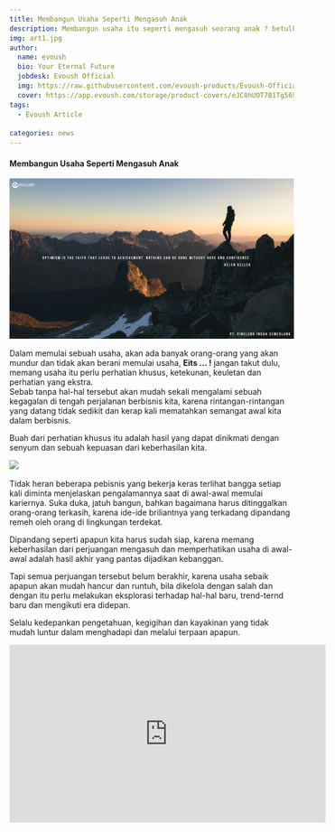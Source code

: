```yaml
---
title: Membangun Usaha Seperti Mengasuh Anak
description: Membangun usaha itu seperti mengasuh seorang anak ? betulkah sesulit itu membangun sebuah usaha dalam bahasan ini adalah usaha dalam perniagaan ...
img: art1.jpg
author:
  name: evoush
  bio: Your Eternal Future
  jobdesk: Evoush Official
  img: https://raw.githubusercontent.com/evoush-products/Evoush-Official-Website/master/static/icon_128.png
  cover: https://app.evoush.com/storage/product-covers/eJC8hUOT7B1Tg56943hWhsI9KMH8k7CdRe2OFDbo.jpg
tags:
  - Evoush Article

categories: news
---  
```


#### Membangun Usaha Seperti Mengasuh Anak 
<img src="https://raw.githubusercontent.com/codesyariah122/bahan-evoush/main/images/banner/stories/2.jpg" class="img-fluid">  


Dalam memulai sebuah usaha, akan ada banyak orang-orang yang akan mundur dan tidak akan berani memulai usaha, **Eits ... !** jangan takut dulu, memang usaha itu perlu perhatian khusus, ketekunan, keuletan dan perhatian yang ekstra.  
Sebab tanpa hal-hal tersebut akan mudah sekali mengalami sebuah kegagalan di tengah perjalanan berbisnis kita, karena rintangan-rintangan yang datang tidak sedikit dan kerap kali mematahkan semangat awal kita dalam berbisnis.  

Buah dari perhatian khusus itu adalah hasil yang dapat dinikmati dengan senyum dan sebuah kepuasan dari keberhasilan kita.  

<img src="https://obs.line-scdn.net/0hpj4sanocL0UJCgcS3r1QEjNcLCo6ZjxGbTx-W1lkcXFwOGlGZThhKyoLcyAkaWgbZz5kICQNNHR3PT0SNTlh/w644" class="img-fluid">

Tidak heran beberapa pebisnis yang  bekerja keras terlihat bangga setiap kali diminta menjelaskan pengalamannya saat di awal-awal memulai kariernya. Suka duka, jatuh bangun, bahkan bagaimana harus ditinggalkan orang-orang terkasih, karena ide-ide briliantnya yang terkadang dipandang remeh oleh orang di lingkungan terdekat.  

Dipandang seperti apapun kita harus sudah siap, karena memang keberhasilan dari perjuangan mengasuh dan memperhatikan usaha di awal-awal adalah hasil akhir yang pantas dijadikan kebanggan.  

Tapi semua perjuangan tersebut belum berakhir, karena usaha sebaik apapun akan mudah hancur dan runtuh, bila dikelola dengan salah dan dengan itu perlu melakukan eksplorasi terhadap hal-hal baru, trend-ternd baru dan mengikuti era didepan.  

Selalu kedepankan pengetahuan, kegigihan dan kayakinan yang tidak mudah luntur dalam menghadapi dan melalui terpaan apapun.  

<iframe width="560" height="315" src="https://www.youtube.com/embed/WpYLfr7FDXA" title="YouTube video player" frameborder="0" allow="accelerometer; autoplay; clipboard-write; encrypted-media; gyroscope; picture-in-picture" allowfullscreen></iframe>




